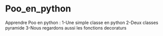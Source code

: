 # Poo_en_python
Apprendre Poo en python :
1-Une simple classe en python 
2-Deux classes pyramide
3-Nous regardons aussi les fonctions decoraturs 
